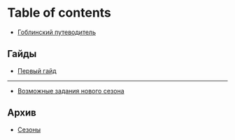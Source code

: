 # Table of contents

* [Гоблинский путеводитель](README.md)

## Гайды <a href="#guide" id="guide"></a>

* [Первый гайд](guide/pervyi-gaid.md)

***

* [Возможные задания нового сезона](vozmozhnye-zadaniya-novogo-sezona.md)

## Архив <a href="#archive" id="archive"></a>

* [Сезоны](archive/sezony.md)
